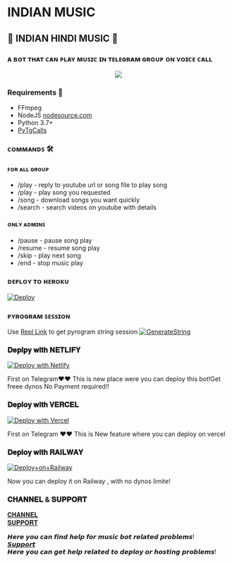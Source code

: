 # INDIAN MUSIC
<h2 align="centre">🎵 INDIAN HINDI MUSIC  🎵</h2>

### ᴀ ʙᴏᴛ ᴛʜᴀᴛ ᴄᴀɴ ᴘʟᴀʏ ᴍᴜꜱɪᴄ ɪɴ ᴛᴇʟᴇɢʀᴀᴍ ɢʀᴏᴜᴘ ᴏɴ ᴠᴏɪᴄᴇ ᴄᴀʟʟ 

<p align="center">
  <img src="https://telegra.ph/file/4cb79a050a314fb747577.jpg">
</p>

<h3>Requirements 📝</h3>

- FFmpeg
- NodeJS [nodesource.com](https://nodesource.com/)
- Python 3.7+
- [PyTgCalls](https://github.com/pytgcalls/pytgcalls)

### ᴄᴏᴍᴍᴀɴᴅꜱ 🛠
#### ꜰᴏʀ ᴀʟʟ ɢʀᴏᴜᴘ
- /play - reply to youtube url or song file to play song
- /play <song name> - play song you requested
- /song <song name> - download songs you want quickly
- /search <query> - search videos on youtube with details

#### ᴏɴʟʏ ᴀᴅᴍɪɴꜱ
- /pause - pause song play
- /resume - resume song play
- /skip - play next song
- /end - stop music play

### ᴅᴇᴘʟᴏʏ ᴛᴏ ʜᴇʀᴏᴋᴜ</h4>

[![Deploy](https://www.herokucdn.com/deploy/button.svg)](https://dashboard.heroku.com/new?button-url=https%3A%2F%2Fgithub.com%2Fshubham-king%2FIndianMusic&template=https%3A%2F%2Fgithub.com%2Fshubham-king%2FNoonRooted)

### ᴘʏʀᴏɢʀᴀᴍ ꜱᴇꜱꜱɪᴏɴ
Use [Repl Link](https://replit.com/@shubham-king/getStringName#main.py) to get pyrogram string session
[![GenerateString](https://img.shields.io/badge/repl.it-generateString-brown)](https://replit.com/@shubham-king/getStringName#main.py)



### 𝐃𝐞𝐩𝐥𝐩𝐲 𝐰𝐢𝐭𝐡 𝐍𝐄𝐓𝐋𝐈𝐅𝐘

[![Deploy with Netlify](https://www.netlify.com/img/deploy/button.svg)](https://app.netlify.com/start/deploy=https://github.com/shubham-king/NoonRooted)

First on Telegram❤️❤️  This is new place were you can deploy this bot!Get freee dynos No Payment required!!

### 𝐃𝐞𝐩𝐥𝐨𝐲 𝐰𝐢𝐭𝐡 𝐕𝐄𝐑𝐂𝐄𝐋

[![Deploy with Vercel](https://vercel.com/button)](https://vercel.com/clone?repository-url=https://github.com/shubham-king/NoonRooted&env=API_ID,API_HASH,BOT_TOKEN,BOT_USERNAME,SUDO_USERS,DURATION_LIMIT,SESSION_NAME)

First on Telegram ❤️❤️ This is New feature where you can deploy on vercel

### 𝐃𝐞𝐩𝐥𝐨𝐲 𝐰𝐢𝐭𝐡 𝐑𝐀𝐈𝐋𝐖𝐀𝐘


[![Deploy+on+Railway](https://railway.app/button.svg)](https://railway.app/new/template?template=https://github.com/shubham-king/NoonRooted&envs=SESSION_NAME,BOT_TOKEN,BOT_USERNAME,API_ID,API_HASH,SUDO_USERS,DURATION_LIMIT)
 
 Now you can deploy it on Railway , with no dynos limite!
 
 ### 𝐂𝐇𝐀𝐍𝐍𝐄𝐋 & 𝐒𝐔𝐏𝐏𝐎𝐑𝐓
 
 [𝐂𝐇𝐀𝐍𝐍𝐄𝐋](https://t.me/ShubhamMusics)
 <br>
 [𝐒𝐔𝐏𝐏𝐎𝐑𝐓](https://t.me/Music_Enviroment)
 
 𝙃𝙚𝙧𝙚 𝙮𝙤𝙪 𝙘𝙖𝙣 𝙛𝙞𝙣𝙙 𝙝𝙚𝙡𝙥 𝙛𝙤𝙧 𝙢𝙪𝙨𝙞𝙘 𝙗𝙤𝙩 𝙧𝙚𝙡𝙖𝙩𝙚𝙙 𝙥𝙧𝙤𝙗𝙡𝙚𝙢𝙨!
 <br>
 [𝙎𝙪𝙥𝙥𝙤𝙧𝙩](https://t.me/RobotTech_chat)
 <br>
 𝙃𝙚𝙧𝙚 𝙮𝙤𝙪 𝙘𝙖𝙣 𝙜𝙚𝙩 𝙝𝙚𝙡𝙥 𝙧𝙚𝙡𝙖𝙩𝙚𝙙 𝙩𝙤 𝙙𝙚𝙥𝙡𝙤𝙮 𝙤𝙧 𝙝𝙤𝙨𝙩𝙞𝙣𝙜 𝙥𝙧𝙤𝙗𝙡𝙚𝙢𝙨!
 